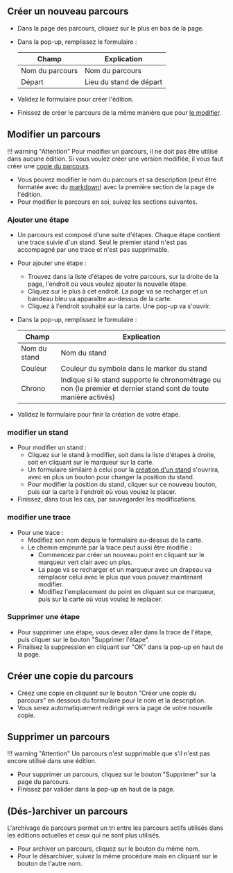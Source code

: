 ## Créer un nouveau parcours
- Dans la page des parcours, cliquez sur le plus en bas de la page.
- Dans la pop-up, remplissez le formulaire :
  
    | Champ                  | Explication                       |
    |-----------------------|-----------------------------------|
    | Nom du parcours       | Nom du parcours                   |
    | Départ                | Lieu du stand de départ           |

- Validez le formulaire pour créer l'édition.
- Finissez de créer le parcours de la même manière que pour [le modifier](#supprimer-une-etape).

## Modifier un parcours
!!! warning "Attention"
    Pour modifier un parcours, il ne doit pas être utilisé dans aucune édition. Si vous voulez créer une version modifiée, il vous faut créer une [copie du parcours](#creer-une-copie-du-parcours).

- Vous pouvez modifier le nom du parcours et sa description (peut être formatée avec du [markdown](index.md#description-en-markdown)) avec la première section de la page de l'édition.
- Pour modifier le parcours en soi, suivez les sections suivantes.

### Ajouter une étape
- Un parcours est composé d'une suite d'étapes. Chaque étape contient une trace suivie d'un stand. Seul le premier stand n'est pas accompagné par une trace et n'est pas supprimable.
- Pour ajouter une étape :
  - Trouvez dans la liste d'étapes de votre parcours, sur la droite de la page, l'endroit où vous voulez ajouter la nouvelle étape.
  - Cliquez sur le plus à cet endroit. La page va se recharger et un bandeau bleu va apparaître au-dessus de la carte.
  - Cliquez à l'endroit souhaité sur la carte. Une pop-up va s'ouvrir.
- Dans la pop-up, remplissez le formulaire :
  
    | Champ                  | Explication                       |
    |-----------------------|-----------------------------------|
    | Nom du stand          | Nom du stand                      |
    | Couleur               | Couleur du symbole dans le marker du stand |
    | Chrono                | Indique si le stand supporte le chronométrage ou non (le premier et dernier stand sont de toute manière activés) |

- Validez le formulaire pour finir la création de votre étape.

### modifier un stand
- Pour modifier un stand :
  - Cliquez sur le stand à modifier, soit dans la liste d'étapes à droite, soit en cliquant sur le marqueur sur la carte.
  - Un formulaire similaire à celui pour la [création d'un stand](#ajouter-une-etape) s'ouvrira, avec en plus un bouton pour changer la position du stand.
  - Pour modifier la position du stand, cliquer sur ce nouveau bouton, puis sur la carte à l'endroit où vous voulez le placer.
- Finissez, dans tous les cas, par sauvegarder les modifications.

### modifier une trace
- Pour une trace :
  - Modifiez son nom depuis le formulaire au-dessus de la carte.
  - Le chemin emprunté par la trace peut aussi être modifié :
    - Commencez par créer un nouveau point en cliquant sur le marqueur vert clair avec un plus.
    - La page va se recharger et un marqueur avec un drapeau va remplacer celui avec le plus que vous pouvez maintenant modifier.
    - Modifiez l'emplacement du point en cliquant sur ce marqueur, puis sur la carte où vous voulez le replacer.

### Supprimer une étape
- Pour supprimer une étape, vous devez aller dans la trace de l'étape, puis cliquer sur le bouton "Supprimer l'étape".
- Finalisez la suppression en cliquant sur "OK" dans la pop-up en haut de la page.

## Créer une copie du parcours
- Créez une copie en cliquant sur le bouton "Créer une copie du parcours" en dessous du formulaire pour le nom et la description.
- Vous serez automatiquement redirigé vers la page de votre nouvelle copie.

## Supprimer un parcours
!!! warning "Attention"
    Un parcours n'est supprimable que s'il n'est pas encore utilisé dans une édition.

- Pour supprimer un parcours, cliquez sur le bouton "Supprimer" sur la page du parcours.
- Finissez par valider dans la pop-up en haut de la page.

## (Dés-)archiver un parcours
L'archivage de parcours permet un tri entre les parcours actifs utilisés dans les éditions actuelles et ceux qui ne sont plus utilisés.
- Pour archiver un parcours, cliquez sur le bouton du même nom.
- Pour le désarchiver, suivez la même procédure mais en cliquant sur le bouton de l'autre nom.

